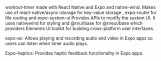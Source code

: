 workout-timer made with React Native and Expo and native-wind. Makes use of react-native/async-storage for key-value storage , expo-router for file routing and
expo-system-ui Provides APIs to modify the system UI. It uses nativewind for styling and @rnui/base for @rneui/base which providers Elements UI toolkit for building cross-platform user interfaces.

expo-av: Allows playing and recording audio and video in Expo apps so users can listen when timer audio plays. 

Expo-haptics:  Provides haptic feedback functionality in Expo apps.
